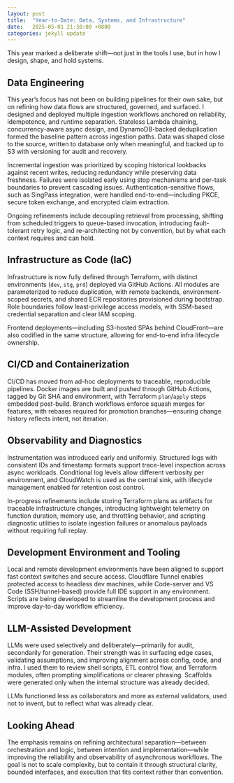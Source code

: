 ```yaml
---
layout: post
title:  "Year-to-Date: Data, Systems, and Infrastructure"
date:   2025-05-01 21:30:00 +0800
categories: jekyll update
---
```


This year marked a deliberate shift—not just in the tools I use, but in how I design, shape, and hold systems.

## Data Engineering

This year’s focus has not been on building pipelines for their own sake, but on refining how data flows are structured, governed, and surfaced. I designed and deployed multiple ingestion workflows anchored on reliability, idempotence, and runtime separation. Stateless Lambda chaining, concurrency-aware async design, and DynamoDB-backed deduplication formed the baseline pattern across ingestion paths. Data was shaped close to the source, written to database only when meaningful, and backed up to S3 with versioning for audit and recovery.

Incremental ingestion was prioritized by scoping historical lookbacks against recent writes, reducing redundancy while preserving data freshness. Failures were isolated early using stop mechanisms and per-task boundaries to prevent cascading issues. Authentication-sensitive flows, such as SingPass integration, were handled end-to-end—including PKCE, secure token exchange, and encrypted claim extraction.

Ongoing refinements include decoupling retrieval from processing, shifting from scheduled triggers to queue-based invocation, introducing fault-tolerant retry logic, and re-architecting not by convention, but by what each context requires and can hold.

## Infrastructure as Code (IaC)

Infrastructure is now fully defined through Terraform, with distinct environments (`dev`, `stg`, `prd`) deployed via GitHub Actions. All modules are parameterized to reduce duplication, with remote backends, environment-scoped secrets, and shared ECR repositories provisioned during bootstrap. Role boundaries follow least-privilege access models, with SSM-based credential separation and clear IAM scoping.

Frontend deployments—including S3-hosted SPAs behind CloudFront—are also codified in the same structure, allowing for end-to-end infra lifecycle ownership.

## CI/CD and Containerization

CI/CD has moved from ad-hoc deployments to traceable, reproducible pipelines. Docker images are built and pushed through GitHub Actions, tagged by Git SHA and environment, with Terraform `plan`/`apply` steps embedded post-build. Branch workflows enforce squash merges for features, with rebases required for promotion branches—ensuring change history reflects intent, not iteration.

## Observability and Diagnostics

Instrumentation was introduced early and uniformly. Structured logs with consistent IDs and timestamp formats support trace-level inspection across async workloads. Conditional log levels allow different verbosity per environment, and CloudWatch is used as the central sink, with lifecycle management enabled for retention cost control.

In-progress refinements include storing Terraform plans as artifacts for traceable infrastructure changes, introducing lightweight telemetry on function duration, memory use, and throttling behavior, and scripting diagnostic utilities to isolate ingestion failures or anomalous payloads without requiring full replay.

## Development Environment and Tooling

Local and remote development environments have been aligned to support fast context switches and secure access. Cloudflare Tunnel enables protected access to headless dev machines, while Code-server and VS Code (SSH/tunnel-based) provide full IDE support in any environment. Scripts are being developed to streamline the development process and improve day-to-day workflow efficiency.

## LLM-Assisted Development

LLMs were used selectively and deliberately—primarily for audit, secondarily for generation. Their strength was in surfacing edge cases, validating assumptions, and improving alignment across config, code, and infra. I used them to review shell scripts, ETL control flow, and Terraform modules, often prompting simplifications or clearer phrasing. Scaffolds were generated only when the internal structure was already decided.

LLMs functioned less as collaborators and more as external validators, used not to invent, but to reflect what was already clear.

## Looking Ahead

The emphasis remains on refining architectural separation—between orchestration and logic, between intention and implementation—while improving the reliability and observability of asynchronous workflows. The goal is not to scale complexity, but to contain it through structural clarity, bounded interfaces, and execution that fits context rather than convention.
